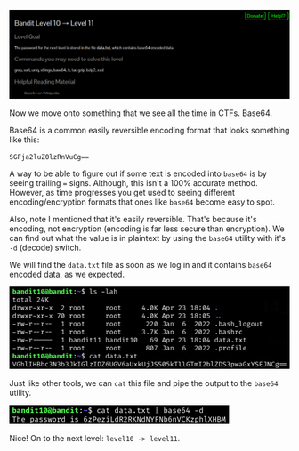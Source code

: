 ![bandit10_01.png](https://raw.githubusercontent.com/ToasterMouse/WriteupsAndCTFs/main/overthewire/bandit/images/bandit10_01.png)

Now we move onto something that we see all the time in CTFs. Base64.

Base64 is a common easily reversible encoding format that looks something like this:

```
SGFja2luZ0lzRnVuCg==
```

A way to be able to figure out if some text is encoded into `base64` is by seeing trailing `=` signs. Although, this isn't a 100% accurate method. However, as time progresses you get used to seeing different encoding/encryption formats that ones like `base64` become easy to spot.

Also, note I mentioned that it's easily reversible. That's because it's encoding, not encryption (encoding is far less secure than encryption). We can find out what the value is in plaintext by using the `base64` utility with it's `-d` (decode) switch.

We will find the `data.txt` file as soon as we log in and it contains `base64` encoded data, as we expected.

![bandit10_02.png](https://raw.githubusercontent.com/ToasterMouse/WriteupsAndCTFs/main/overthewire/bandit/images/bandit10_02.png)

Just like other tools, we can `cat` this file and pipe the output to the `base64` utility.

![bandit10_03.png](https://raw.githubusercontent.com/ToasterMouse/WriteupsAndCTFs/main/overthewire/bandit/images/bandit10_03.png)

Nice! On to the next level: `level10 -> level11`.

